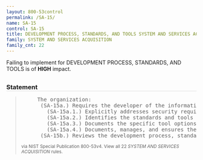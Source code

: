 ```yaml
---
layout: 800-53control
permalink: /SA-15/
name: SA-15
control: SA-15
title: DEVELOPMENT PROCESS, STANDARDS, AND TOOLS SYSTEM AND SERVICES ACQUISITION
family: SYSTEM AND SERVICES ACQUISITION
family_cnt: 22
---
```

<p class="text-danger">Failing to implement for DEVELOPMENT PROCESS, STANDARDS, AND TOOLS is of <b>HIGH</b> impact.</p>

<h3 style="border-bottom:1px solid #ddd;margin:30px 0 8px 0;">Statement</h3>
<blockquote>
<pre>     The organization: 
      (SA-15a.) Requires the developer of the information system, system component, or information system service to follow a documented development process that: 
        (SA-15a.1.) Explicitly addresses security requirements; 
        (SA-15a.2.) Identifies the standards and tools used in the development process; 
        (SA-15a.3.) Documents the specific tool options and tool configurations used in the development process; and 
        (SA-15a.4.) Documents, manages, and ensures the integrity of changes to the process and/or tools used in development; and 
      (SA-15b.) Reviews the development process, standards, tools, and tool options/configurations [Assignment: organization-defined frequency] to determine if the process, standards, tools, and tool options/configurations selected and employed can satisfy [Assignment: organization-defined security requirements]. 
</pre>
<p><small>via NIST Special Publication 800-53v4. View all 22 <i>SYSTEM AND SERVICES ACQUISITION</i> rules. <a href="/cce/ssg/group/$Group_id"><span class="glyphicon glyphicon-link"></span></a> </small></p>
</blockquote>

